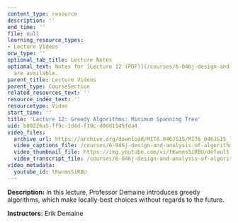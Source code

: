 ```yaml
---
content_type: resource
description: ''
end_time: ''
file: null
learning_resource_types:
- Lecture Videos
ocw_type: ''
optional_tab_title: Lecture Notes
optional_text: Notes for [Lecture 12 (PDF)](/courses/6-046j-design-and-analysis-of-algorithms-spring-2015/resources/mit6_046js15_lec12)
  are available.
parent_title: Lecture Videos
parent_type: CourseSection
related_resources_text: ''
resource_index_text: ''
resourcetype: Video
start_time: ''
title: 'Lecture 12: Greedy Algorithms: Minimum Spanning Tree'
uid: b09226a5-ff9c-1d4d-f19c-d0dd1145fda4
video_files:
  archive_url: https://archive.org/download/MIT6.046JS15/MIT6_046JS15_lec12_300k.mp4
  video_captions_file: /courses/6-046j-design-and-analysis-of-algorithms-spring-2015/864729115a5e546188f5d5d2b86c3fa6_tKwnms5iRBU.vtt
  video_thumbnail_file: https://img.youtube.com/vi/tKwnms5iRBU/default.jpg
  video_transcript_file: /courses/6-046j-design-and-analysis-of-algorithms-spring-2015/e93a2f17d5995c3544b4d9522b7b41a7_tKwnms5iRBU.pdf
video_metadata:
  youtube_id: tKwnms5iRBU
---
```


**Description:** In this lecture, Professor Demaine introduces greedy algorithms, which make locally-best choices without regards to the future.

**Instructors:** Erik Demaine



